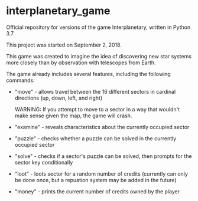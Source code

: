 # interplanetary_game
Official repository for versions of the game Interplanetary, written in Python 3.7

This project was started on September 2, 2018.

This game was created to imagine the idea of discovering new star systems more closely than by observation with telescopes from Earth.

The game already includes several features, including the following commands:

 - "move" - allows travel between the 16 different sectors in cardinal directions (up, down, left, and right)

   WARNING: If you attempt to move to a sector in a way that wouldn't make sense given the map, the game will crash.

 - "examine" - reveals characteristics about the currently occupied sector

 - "puzzle" - checks whether a puzzle can be solved in the currently occupied sector

 - "solve" - checks if a sector's puzzle can be solved, then prompts for the sector key conditionally

 - "loot" -  loots sector for a random number of credits (currently can only be done once, but a repuation system may be added in the future)

 - "money" - prints the current number of credits owned by the player
